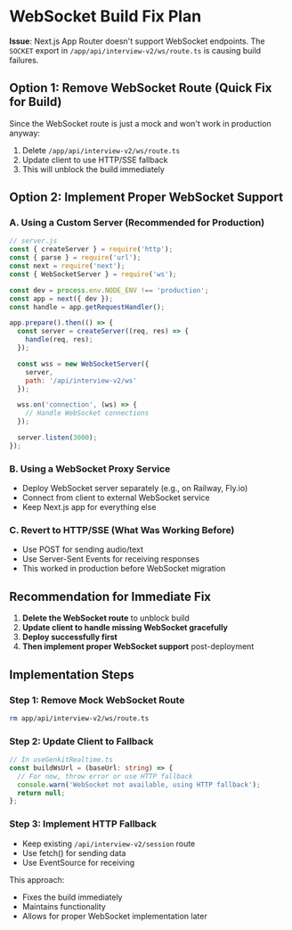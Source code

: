# WebSocket Build Fix Plan

**Issue**: Next.js App Router doesn't support WebSocket endpoints. The `SOCKET` export in `/app/api/interview-v2/ws/route.ts` is causing build failures.

## Option 1: Remove WebSocket Route (Quick Fix for Build)

Since the WebSocket route is just a mock and won't work in production anyway:

1. Delete `/app/api/interview-v2/ws/route.ts`
2. Update client to use HTTP/SSE fallback
3. This will unblock the build immediately

## Option 2: Implement Proper WebSocket Support

### A. Using a Custom Server (Recommended for Production)
```javascript
// server.js
const { createServer } = require('http');
const { parse } = require('url');
const next = require('next');
const { WebSocketServer } = require('ws');

const dev = process.env.NODE_ENV !== 'production';
const app = next({ dev });
const handle = app.getRequestHandler();

app.prepare().then(() => {
  const server = createServer((req, res) => {
    handle(req, res);
  });

  const wss = new WebSocketServer({ 
    server,
    path: '/api/interview-v2/ws' 
  });

  wss.on('connection', (ws) => {
    // Handle WebSocket connections
  });

  server.listen(3000);
});
```

### B. Using a WebSocket Proxy Service
- Deploy WebSocket server separately (e.g., on Railway, Fly.io)
- Connect from client to external WebSocket service
- Keep Next.js app for everything else

### C. Revert to HTTP/SSE (What Was Working Before)
- Use POST for sending audio/text
- Use Server-Sent Events for receiving responses
- This worked in production before WebSocket migration

## Recommendation for Immediate Fix

1. **Delete the WebSocket route** to unblock build
2. **Update client to handle missing WebSocket gracefully**
3. **Deploy successfully first**
4. **Then implement proper WebSocket support** post-deployment

## Implementation Steps

### Step 1: Remove Mock WebSocket Route
```bash
rm app/api/interview-v2/ws/route.ts
```

### Step 2: Update Client to Fallback
```typescript
// In useGenkitRealtime.ts
const buildWsUrl = (baseUrl: string) => {
  // For now, throw error or use HTTP fallback
  console.warn('WebSocket not available, using HTTP fallback');
  return null;
};
```

### Step 3: Implement HTTP Fallback
- Keep existing `/api/interview-v2/session` route
- Use fetch() for sending data
- Use EventSource for receiving

This approach:
- Fixes the build immediately
- Maintains functionality
- Allows for proper WebSocket implementation later